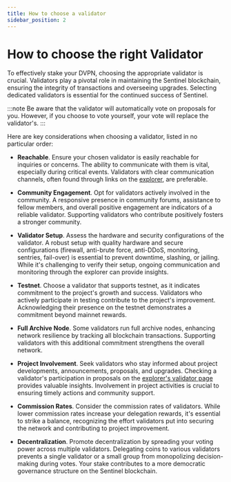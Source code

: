 ```yaml
---
title: How to choose a validator
sidebar_position: 2
---
```


# How to choose the right Validator

To effectively stake your DVPN, choosing the appropriate validator is crucial. Validators play a pivotal role in maintaining the Sentinel blockchain, ensuring the integrity of transactions and overseeing upgrades. Selecting dedicated validators is essential for the continued success of Sentinel.

:::note
Be aware that the validator will automatically vote on proposals for you. However, if you choose to vote yourself, your vote will replace the validator's.
:::

Here are key considerations when choosing a validator, listed in no particular order:

- **Reachable**. Ensure your chosen validator is easily reachable for inquiries or concerns. The ability to communicate with them is vital, especially during critical events. Validators with clear communication channels, often found through links on the [explorer](https://explorer.sentinel.co/sentinel/validator), are preferable.

- **Community Engagement**. Opt for validators actively involved in the community. A responsive presence in community forums, assistance to fellow members, and overall positive engagement are indicators of a reliable validator. Supporting validators who contribute positively fosters a stronger community.

- **Validator Setup**. Assess the hardware and security configurations of the validator. A robust setup with quality hardware and secure configurations (firewall, anti-brute force, anti-DDoS, monitoring, sentries, fail-over) is essential to prevent downtime, slashing, or jailing. While it's challenging to verify their setup, ongoing communication and monitoring through the explorer can provide insights.

- **Testnet**. Choose a validator that supports testnet, as it indicates commitment to the project's growth and success. Validators who actively participate in testing contribute to the project's improvement. Acknowledging their presence on the testnet demonstrates a commitment beyond mainnet rewards.

- **Full Archive Node**. Some validators run full archive nodes, enhancing network resilience by tracking all blockchain transactions. Supporting validators with this additional commitment strengthens the overall network.

- **Project Involvement**. Seek validators who stay informed about project developments, announcements, proposals, and upgrades. Checking a validator's participation in proposals on the [explorer's validator page](https://explorer.sentinel.co/sentinel/validator) provides valuable insights. Involvement in project activities is crucial to ensuring timely actions and community support.

- **Commission Rates**. Consider the commission rates of validators. While lower commission rates increase your delegation rewards, it's essential to strike a balance, recognizing the effort validators put into securing the network and contributing to project improvement.

- **Decentralization**. Promote decentralization by spreading your voting power across multiple validators. Delegating coins to various validators prevents a single validator or a small group from monopolizing decision-making during votes. Your stake contributes to a more democratic governance structure on the Sentinel blockchain.